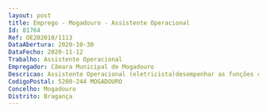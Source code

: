 ```yaml
--- 
layout: post
title: Emprego - Mogadouro - Assistente Operacional
Id: 81764
Ref: OE202010/1113
DataAbertura: 2020-10-30
DataFecho: 2020-11-12
Trabalho: Assistente Operacional
Empregador: Câmara Municipal de Mogadouro
Descricao: Assistente Operacional (eletricista)desempenhar as funções constantes do anexo à LGTFP, referido no n.º 2 do artigo 88.º daquele diploma legal, ao qual corresponde o grau 1 de complexidade funcional, na carreira e categoria de Assistente Operacional designadamente  realizar funções de natureza executiva, de carácter manual ou mecânico, enquadradas em diretivas gerais bem definidas e com graus de complexidade variáveis  executar tarefas de apoio elementares, indispensáveis ao funcionamento dos órgãos e serviços, podendo comportar esforços físicos  responsabilizar se por equipamento à sua guarda e pela correta utilização, procedendo quando necessário, à manutenção e reparação dos mesmos, para além das funções atribuídas aos assistentes operacionais competir lhe á  executar a montagem, conservação e reparação de instalações elétricas e equipamentos de baixa tensão  Executar instalações simples de baixa tensão  Executar cálculos e projetos para instalação elétrica e quadros elétricos de baixa tensão  Realizar montagem de instalações elétricas para iluminação, força motriz, sinalização e climatização  Realizar a montagem de equipamentos e quadros elétricos de baixa tensão  Efetuar ensaios e medidas de deteção e reparação de avarias nos equipamentos e instalações de baixa tensão A descrição das funções em referência não prejudica a atribuição ao trabalhador de funções, não expressamente mencionadas que lhe sejam afins funcionalmente ligadas para as quais o trabalhador detenha a qualificação adequada, nos termos do art.º 81.º da LGTFP.
CodigoPostal: 5200-244 MOGADOURO
Concelho: Mogadouro
Distrito: Bragança
--- 
```

